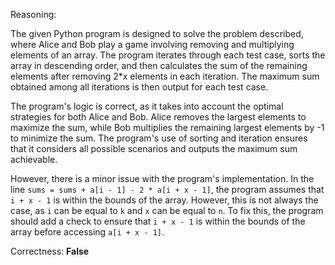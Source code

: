 Reasoning:

The given Python program is designed to solve the problem described, where Alice and Bob play a game involving removing and multiplying elements of an array. The program iterates through each test case, sorts the array in descending order, and then calculates the sum of the remaining elements after removing 2*x elements in each iteration. The maximum sum obtained among all iterations is then output for each test case.

The program's logic is correct, as it takes into account the optimal strategies for both Alice and Bob. Alice removes the largest elements to maximize the sum, while Bob multiplies the remaining largest elements by -1 to minimize the sum. The program's use of sorting and iteration ensures that it considers all possible scenarios and outputs the maximum sum achievable.

However, there is a minor issue with the program's implementation. In the line `sums = sums + a[i - 1] - 2 * a[i + x - 1]`, the program assumes that `i + x - 1` is within the bounds of the array. However, this is not always the case, as `i` can be equal to `k` and `x` can be equal to `n`. To fix this, the program should add a check to ensure that `i + x - 1` is within the bounds of the array before accessing `a[i + x - 1]`.

Correctness: **False**